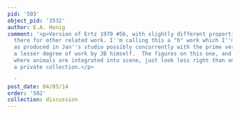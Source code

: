 ```yaml
---
pid: '503'
object_pid: '3532'
author: E.A. Honig
comment: '<p>Version of Ertz 1979 #56, with slightly different proportions.   See
  there for other related work. I''m calling this a "b" work which I''m thinking of
  as produced in Jan''s studio possibly concurrently with the prime version but with
  a lesser degree of work by JB himself.  The figures on this one, and a few places
  where animals are integrated into scene, just look less right than one that''s in
  a private collection.</p>

  '
post_date: 04/05/14
order: '502'
collection: discussion
---
```

